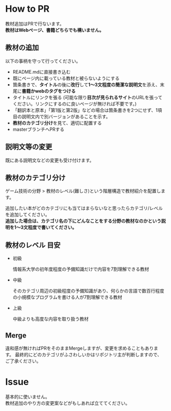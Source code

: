 # How to PR

教材追加はPRで行ないます。   
**教材はWebページ、書籍どちらでも構いません。**

## 教材の追加

以下の事柄を守って行ってください。

- README.mdに直接書き込む
- 既にページ内に載っている教材と被らないようにする
- 箇条書きで、**タイトル**の後に**改行**して**1～3文程度の簡潔な説明文**を添え、末尾に**書籍かwebのタグをつける**
- タイトルにリンクを張る (可能な限り**目次が見られるサイト**のURLを張ってください。リンクにするのに良いページが無ければ不要です。)
- 「翻訳本と原本」「第1版と第2版」などの場合は箇条書きを2つにせず、1項目の説明文内で別バージョンがあることを示す。
- **教材のカテゴリ分け**を見て、適切に配置する
- masterブランチへPRする

## 説明文等の変更

既にある説明文などの変更も受け付けます。

## 教材のカテゴリ分け

ゲーム技術の分野 > 教材のレベル(難しさ)という階層構造で教材紹介を配置します。     

追加したい本がどのカテゴリにも当てはまらないなと思ったらカテゴリ/レベルを追加してください。   
**追加した場合は、カテゴリ名の下にどんなことをする分野の教材なのかという説明を1～3文程度で書いてください。**

## 教材のレベル 目安

- 初級

  情報系大学の初年度程度の予備知識だけで内容を7割理解できる教材

- 中級

  そのカテゴリ周辺の初級程度の予備知識があり、何らかの言語で数百行程度の小規模なプログラムを書ける人が7割理解できる教材

- 上級

  中級よりも高度な内容を取り扱う教材

## Merge

違和感が無ければPRをそのままMergeしますが、変更を求めることもあります。
最終的にどのカテゴリがふさわしいかはリポジトリ主が判断しますので、ご了承ください。

# Issue

基本的に使いません。    
教材追加のやり方の変更案などがもしあれば立ててください。